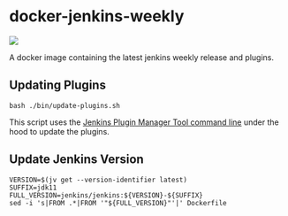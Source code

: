 # docker-jenkins-weekly

[![](https://img.shields.io/docker/pulls/jenkinsciinfra/ldap?label=jenkinsciinfra%2Fjenkins-weekly&logo=docker&logoColor=white)](https://hub.docker.com/r/jenkinsciinfra/jenkins-weekly/tags)

A docker image containing the latest jenkins weekly release and plugins.

## Updating Plugins

```
bash ./bin/update-plugins.sh
```

This script uses the [Jenkins Plugin Manager Tool command line](https://github.com/jenkinsci/plugin-installation-manager-tool) under the hood to update the plugins.

## Update Jenkins Version

```
VERSION=$(jv get --version-identifier latest)
SUFFIX=jdk11
FULL_VERSION=jenkins/jenkins:${VERSION}-${SUFFIX}
sed -i 's|FROM .*|FROM '"${FULL_VERSION}"'|' Dockerfile
```
